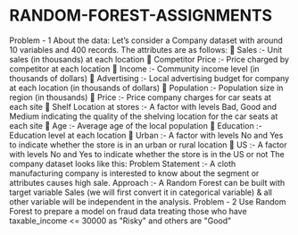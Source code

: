 # RANDOM-FOREST-ASSIGNMENTS
Problem - 1 About the data:  Let’s consider a Company dataset with around 10 variables and 400 records.  The attributes are as follows:   Sales :- Unit sales (in thousands) at each location   Competitor Price :- Price charged by competitor at each location   Income :- Community income level (in thousands of dollars)   Advertising :- Local advertising budget for company at each location (in thousands of dollars)   Population :- Population size in region (in thousands)   Price :- Price company charges for car seats at each site   Shelf Location at stores :- A factor with levels Bad, Good and Medium indicating the quality of the shelving location for the car seats at each site   Age :- Average age of the local population   Education :- Education level at each location   Urban :- A factor with levels No and Yes to indicate whether the store is in an urban or rural location   US :- A factor with levels No and Yes to indicate whether the store is in the US or not  The company dataset looks like this: Problem Statement :- A cloth manufacturing company is interested to know about the segment or attributes causes high sale.  Approach :- A Random Forest can be built with target variable Sales (we will first convert it in categorical variable) &amp; all other variable will be independent in the analysis.  Problem - 2 Use Random Forest to prepare a model on fraud data treating those who have taxable_income &lt;= 30000 as "Risky" and others are "Good"
